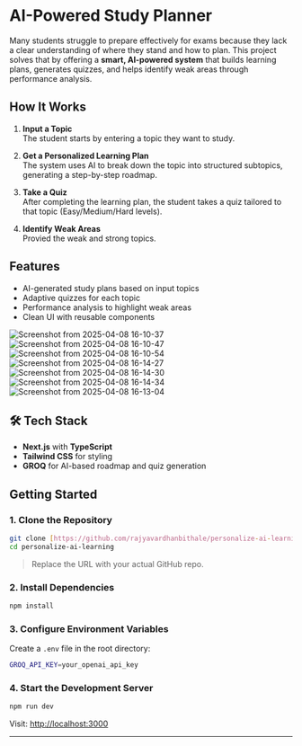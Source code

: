 # AI-Powered Study Planner

Many students struggle to prepare effectively for exams because they lack a clear understanding of where they stand and how to plan. This project solves that by offering a **smart, AI-powered system** that builds learning plans, generates quizzes, and helps identify weak areas through performance analysis.

## How It Works

1. **Input a Topic**  
   The student starts by entering a topic they want to study.

2. **Get a Personalized Learning Plan**  
   The system uses AI to break down the topic into structured subtopics, generating a step-by-step roadmap.

3. **Take a Quiz**  
   After completing the learning plan, the student takes a quiz tailored to that topic (Easy/Medium/Hard levels).

4. **Identify Weak Areas**  
   Provied the weak and strong topics.

## Features

- AI-generated study plans based on input topics
- Adaptive quizzes for each topic
- Performance analysis to highlight weak areas
- Clean UI with reusable components

![Screenshot from 2025-04-08 16-10-37](https://github.com/user-attachments/assets/f08706f9-fe31-4fae-987e-2560b3caa43a)
![Screenshot from 2025-04-08 16-10-47](https://github.com/user-attachments/assets/c639b321-41fd-400a-ae31-e4c69c6aef63)
![Screenshot from 2025-04-08 16-10-54](https://github.com/user-attachments/assets/be3ec9bc-a31a-434f-aa4d-71cdca596b19)
![Screenshot from 2025-04-08 16-14-27](https://github.com/user-attachments/assets/6f31340b-c368-4007-94fe-3b52a917f4b9)
![Screenshot from 2025-04-08 16-14-30](https://github.com/user-attachments/assets/8ffe8727-6217-4816-8e8b-489be387d8da)
![Screenshot from 2025-04-08 16-14-34](https://github.com/user-attachments/assets/d8705db2-4fa3-42f9-b589-e9ed2b00b80c)
![Screenshot from 2025-04-08 16-13-04](https://github.com/user-attachments/assets/152cb3e4-cd6e-4bda-8959-20758aeda114)


## 🛠️ Tech Stack

- **Next.js** with **TypeScript**
- **Tailwind CSS** for styling
- **GROQ** for AI-based roadmap and quiz generation

## Getting Started

### 1. Clone the Repository

```bash
git clone [https://github.com/rajyavardhanbithale/personalize-ai-learning](https://github.com/rajyavardhanbithale/personalize-ai-learning)
cd personalize-ai-learning
```

> Replace the URL with your actual GitHub repo.

### 2. Install Dependencies

```bash
npm install
```

### 3. Configure Environment Variables

Create a `.env` file in the root directory:

```bash env
GROQ_API_KEY=your_openai_api_key
```

### 4. Start the Development Server

```bash
npm run dev
```

Visit: [http://localhost:3000](http://localhost:3000)

---
